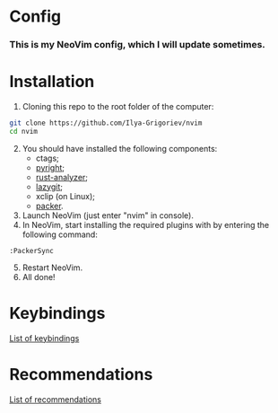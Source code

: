 # Config
### This is my NeoVim config, which I will update sometimes.
# Installation
1) Cloning this repo to the root folder of the computer:
```bash
git clone https://github.com/Ilya-Grigoriev/nvim
cd nvim
```
2) You should have installed the following components:
	- ctags;
	- [pyright](https://github.com/microsoft/pyright);
	- [rust-analyzer](https://github.com/rust-lang/rust-analyzer);
	- [lazygit](https://github.com/jesseduffield/lazygit);
    - xclip (on Linux);
    - [packer](https://github.com/wbthomason/packer.nvim).
1) Launch NeoVim (just enter "nvim" in console).
2) In NeoVim, start installing the required plugins with by entering the following command:
```vim
:PackerSync
```
5) Restart NeoVim.
6) All done!
# Keybindings
[List of keybindings](https://github.com/Ilya-Grigoriev/nvim/wiki/Keybindings)
# Recommendations
[List of recommendations](https://github.com/Ilya-Grigoriev/nvim/wiki/Recommendations)
